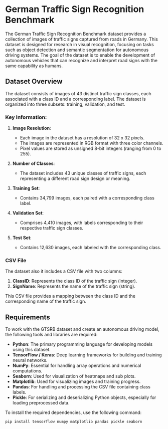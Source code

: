 # German Traffic Sign Recognition Benchmark

The German Traffic Sign Recognition Benchmark dataset provides a collection of images of traffic signs captured from roads in Germany. This dataset is designed for research in visual recognition, focusing on tasks such as object detection and semantic segmentation for autonomous driving systems. The goal of the dataset is to enable the development of autonomous vehicles that can recognize and interpret road signs with the same capability as humans.

## Dataset Overview

The dataset consists of images of 43 distinct traffic sign classes, each associated with a class ID and a corresponding label. The dataset is organized into three subsets: training, validation, and test.

### Key Information:

1. **Image Resolution**: 
   - Each image in the dataset has a resolution of 32 x 32 pixels.
   - The images are represented in RGB format with three color channels.
   - Pixel values are stored as unsigned 8-bit integers (ranging from 0 to 255).

2. **Number of Classes**: 
   - The dataset includes 43 unique classes of traffic signs, each representing a different road sign design or meaning.

3. **Training Set**:
   - Contains 34,799 images, each paired with a corresponding class label.

4. **Validation Set**:
   - Comprises 4,410 images, with labels corresponding to their respective traffic sign classes.

5. **Test Set**:
   - Contains 12,630 images, each labeled with the corresponding class.
 
### CSV File

The dataset also it includes a CSV file with two columns:

1. **ClassID**: Represents the class ID of the traffic sign (integer).
2. **SignName**: Represents the name of the traffic sign (string).

This CSV file provides a mapping between the class ID and the corresponding name of the traffic sign.

## Requirements

To work with the GTSRB dataset and create an autonomous driving model, the following tools and libraries are required:

- **Python**: The primary programming language for developing models using this dataset.
- **TensorFlow / Keras**: Deep learning frameworks for building and training neural networks.
- **NumPy**: Essential for handling array operations and numerical computations.
- **Seaborn**: Used for visualization of heatmaps and sub plots.
- **Matplotlib**: Used for visualizing images and training progress.
- **Pandas**: For handling and processing the CSV file containing class labels.
- **Pickle**: For serializing and deserializing Python objects, especially for loading preprocessed data.

To install the required dependencies, use the following command:

```bash
pip install tensorflow numpy matplotlib pandas pickle seaborn
